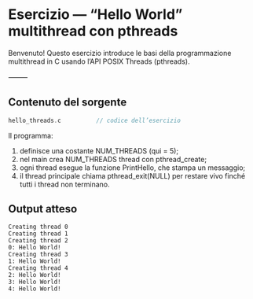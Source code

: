 # Esercizio — “Hello World” multithread con pthreads

Benvenuto! Questo esercizio introduce le basi della programmazione multithread in C usando l’API POSIX Threads (pthreads).

⸻

## Contenuto del sorgente

```c
hello_threads.c          // codice dell’esercizio
```
Il programma:
1.	definisce una costante NUM_THREADS (qui = 5);
2.	nel main crea NUM_THREADS thread con pthread_create;
3.	ogni thread esegue la funzione PrintHello, che stampa un messaggio;
4.	il thread principale chiama pthread_exit(NULL) per restare vivo finché tutti i thread non terminano.

## Output atteso

```console
Creating thread 0
Creating thread 1
Creating thread 2
0: Hello World!
Creating thread 3
1: Hello World!
Creating thread 4
2: Hello World!
3: Hello World!
4: Hello World!
```